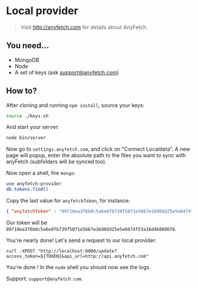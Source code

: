 # Local provider
> Visit http://anyfetch.com for details about AnyFetch.

## You need...
* MongoDB
* Node
* A set of keys (ask support@anyfetch.com)

## How to?
After cloning and running `npm install`, source your keys:

``` bash
source ./keys.sh
```

And start your server:

```bash
node bin/server
```

Now go to `settings.anyfetch.com`, and click on "Connect Localdata".
A new page will popup, enter the absolute path to the files you want to sync with anyFetch (subfolders will be synced too).

Now open a shell, fire `mongo`:
``` bash
use anyfetch-provider
db.tokens.find()
```

Copy the last value for `anyfetchToken`, for instance:

```json
{ "anyfetchToken" : "09710ea376b0c5a6e8fb739f5071e5667e16d0dd25e5e0474f53a18d4b0606f6", "datas" : { "path" : "/path/to/data/to/provide" }, "_id" : ObjectId("533c3e084256f8530af71dd4"), "lastUpdate" : null, "isUpdating" : false, "__v" : 0 }
```

Our token will be `09710ea376b0c5a6e8fb739f5071e5667e16d0dd25e5e0474f53a18d4b0606f6`.

You're nearly done!
Let's send a request to our local provider:

```
curl -XPOST "http://localhost:8000/update?access_token=${TOKEN}&api_url=http://api.anyfetch.com"
```

You're done ! In the `node` shell you should now see the logs.

Support: `support@anyfetch.com`.
